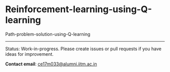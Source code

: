 # Reinforcement-learning-using-Q-learning
Path-problem-solution-using-Q-learning

---
Status: Work-in-progress. Please create issues or pull requests if you have ideas for improvement.

**Contact email**: ce17m033@alumni.iitm.ac.in
